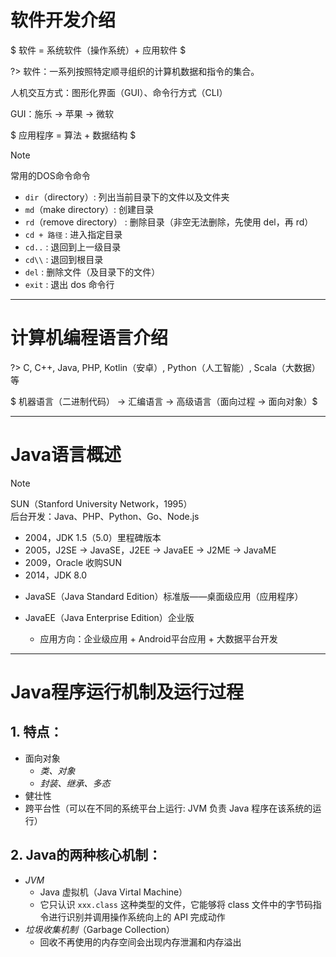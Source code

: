 # 
# 软件开发介绍

$ 软件 = 系统软件（操作系统）+ 应用软件 $

?> 软件：一系列按照特定顺寻组织的计算机数据和指令的集合。

人机交互方式：图形化界面（GUI）、命令行方式（CLI）

GUI：施乐 → 苹果 → 微软

$ 应用程序 = 算法 + 数据结构 $

> [!NOTE]
> 常用的DOS命令命令
> - `dir`（directory）: 列出当前目录下的文件以及文件夹
> - `md`（make directory）: 创建目录
> - `rd`（remove directory） : 删除目录（非空无法删除，先使用 del，再 rd）
> - `cd + 路径` : 进入指定目录
> - `cd..` : 退回到上一级目录
> - `cd\\` : 退回到根目录
> - `del` : 删除文件（及目录下的文件）
> - `exit` : 退出 dos 命令行


---

# 计算机编程语言介绍

?> C, C++, Java, PHP, Kotlin（安卓）, Python（人工智能）, Scala（大数据）等

$ 机器语言（二进制代码） → 汇编语言 → 高级语言（面向过程 → 面向对象）$


---

# Java语言概述

> [!NOTE]
> SUN（Stanford University Network，1995）  
> 后台开发：Java、PHP、Python、Go、Node.js
> - 2004，JDK 1.5（5.0）里程碑版本
> - 2005，J2SE → JavaSE，J2EE → JavaEE → J2ME → JavaME
> - 2009，Oracle 收购SUN
> - 2014，JDK 8.0

- JavaSE（Java Standard Edition）标准版——桌面级应用（应用程序）

- JavaEE（Java Enterprise Edition）企业版
  - 应用方向：企业级应用 + Android平台应用 + 大数据平台开发



---

# Java程序运行机制及运行过程

## 1. 特点：
   - 面向对象
     - *类、对象*
     - *封装、继承、多态*
   - 健壮性
   - 跨平台性（可以在不同的系统平台上运行: JVM 负责 Java 程序在该系统的运行）

## 2. Java的两种核心机制：

- *JVM* 
   - Java 虚拟机（Java Virtal Machine）
	- 它只认识 `xxx.class` 这种类型的文件，它能够将 class 文件中的字节码指令进行识别并调用操作系统向上的 API 完成动作
- *垃圾收集机制*（Garbage Collection）
   - 回收不再使用的内存空间会出现内存泄漏和内存溢出